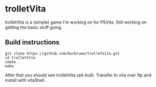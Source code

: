 # trolletVita

trolletVita is a (simple) game I'm working on for PSVita.
Still working on getting the basic stuff going.

## Build instructions
```
git clone https://github.com/burbruee/trolletVita.git
cd trolletVita
cmake .
make
```

After that you should see trolletVita.vpk built. Transfer to vita over ftp and install with vitaShell.